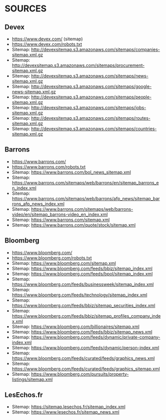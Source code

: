 # SOURCES

## Devex
- https://www.devex.com/ (sitemap)
- https://www.devex.com/robots.txt
- Sitemap: http://devexsitemap.s3.amazonaws.com/sitemaps/companies-sitemap.xml.gz
- Sitemap: http://devexsitemap.s3.amazonaws.com/sitemaps/procurement-sitemap.xml.gz
- Sitemap: http://devexsitemap.s3.amazonaws.com/sitemaps/news-sitemap.xml.gz
- Sitemap: http://devexsitemap.s3.amazonaws.com/sitemaps/google-news-sitemap.xml.gz
- Sitemap: http://devexsitemap.s3.amazonaws.com/sitemaps/people-sitemap.xml.gz
- Sitemap: http://devexsitemap.s3.amazonaws.com/sitemaps/jobs-sitemap.xml.gz
- Sitemap: http://devexsitemap.s3.amazonaws.com/sitemaps/routes-sitemap.xml.gz
- Sitemap: http://devexsitemap.s3.amazonaws.com/sitemaps/countries-sitemap.xml.gz

## Barrons
- https://www.barrons.com/
- https://www.barrons.com/robots.txt
- Sitemap: https://www.barrons.com/bol_news_sitemap.xml
- Sitemap: https://www.barrons.com/sitemaps/web/barrons/en/sitemap_barrons_en_index.xml
- Sitemap: https://www.barrons.com/sitemaps/web/barrons/afp_news/sitemap_barrons_afp_news_index.xml
- Sitemap: https://www.barrons.com/sitemaps/web/barrons-video/en/sitemap_barrons-video_en_index.xml
- Sitemap: https://www.barrons.com/sitemap.xml
- Sitemap: https://www.barrons.com/quote/stock/sitemap.xml

## Bloomberg
- https://www.bloomberg.com/
- https://www.bloomberg.com/robots.txt
- Sitemap: https://www.bloomberg.com/sitemap.xml
- Sitemap: https://www.bloomberg.com/feeds/bbiz/sitemap_index.xml
- Sitemap: https://www.bloomberg.com/feeds/bpol/sitemap_index.xml
- Sitemap: https://www.bloomberg.com/feeds/businessweek/sitemap_index.xml
- Sitemap: https://www.bloomberg.com/feeds/technology/sitemap_index.xml
- Sitemap: https://www.bloomberg.com/feeds/bbiz/sitemap_securities_index.xml
- Sitemap: https://www.bloomberg.com/feeds/bbiz/sitemap_profiles_company_index.xml
- Sitemap: https://www.bloomberg.com/billionaires/sitemap.xml
- Sitemap: https://www.bloomberg.com/feeds/bbiz/sitemap_news.xml
- Sitemap: https://www.bloomberg.com/feeds/dynamic/private-company-index.xml
- Sitemap: https://www.bloomberg.com/feeds/dynamic/person-index.xml
- Sitemap: https://www.bloomberg.com/feeds/curated/feeds/graphics_news.xml
- Sitemap: https://www.bloomberg.com/feeds/curated/feeds/graphics_sitemap.xml
- Sitemap: https://www.bloomberg.com/pursuits/property-listings/sitemap.xml

## LesEchos.fr
- Sitemap: https://sitemap.lesechos.fr/sitemap_index.xml
- Sitemap: https://www.lesechos.fr/sitemap_news.xml

